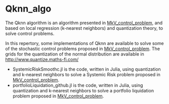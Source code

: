 # Qknn_algo

The Qknn algorithm is an algorithm presented in [MkV_control_problem](https://arxiv.org/abs/1803.00445), and based on local regression (k-nearest neighbors) and quantization theory, to solve control problems.

In this repertory, some implementations of Qknn are available to solve some of the stochastic control problems proposed in [MkV_control_problem](https://arxiv.org/abs/1803.00445). The grids for the quantization of the normal distribution are available in http://www.quantize.maths-fi.com/

* SystemicRiskSmoothc.jl is the code, written in Julia, using quantization and k-nearest neighbors to solve a Systemic Risk problem proposed in [MkV_control_problem](https://arxiv.org/abs/1803.00445).
* portfolioLiquidation_github.jl is the code, written in Julia, using quantization and k-nearest neighbors to solve a portfolio liquidation problem proposed in [MkV_control_problem](https://arxiv.org/abs/1803.00445).
